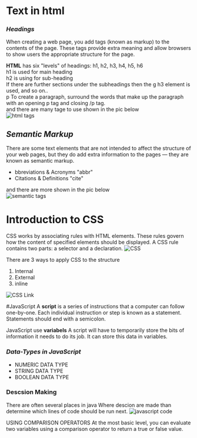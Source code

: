 # Text in html
### ***Headings***
When creating a web page, you add tags 
(known as markup) to the contents of the 
page. These tags provide extra meaning 
and allow browsers to show users the 
appropriate structure for the page.

**HTML** has six "levels" of headings:
h1, h2, h3, h4, h5, h6  
h1 is used for main heading  
h2 is using for sub-heading   
If there are further sections 
under the subheadings then the g
h3 element is used, and so 
on..  
p
To create a paragraph, surround 
the words that make up the 
paragraph with an opening p
tag and closing /p tag.  
and there are many tage to use shown in the pic below  
![html tags](https://mason.gmu.edu/~kshiffl4/375/HTML_Tags.jpg)

## ***Semantic Markup***
There are some text elements that are not intended to affect the 
structure of your web pages, but they do add extra information to the 
pages — they are known as semantic markup.  

- bbreviations & 
Acronyms "abbr"  
- Citations &
Definitions "cite"  

and there are more shown in the pic below  
![semantic tags](https://community.adobe.com/legacyfs/online/1225644_Bildschirmfoto%202017-06-08%20um%2014.48.53.png)

# Introduction to CSS
CSS works by associating rules with HTML elements. These rules govern 
how the content of specified elements should be displayed. A CSS rule 
contains two parts: a selector and a declaration.
![CSS](https://www.w3schools.com/css/img_selector.gif)

There are 3 ways to apply CSS to the structure 
1. Internal
2. External
3. inline

![CSS Link](https://www.bitdegree.org/learn/storage/media/images/8c4493d3-110c-4a95-8b70-7626ce2d2f4e.jpg)

#JavaScript
A **script** is a series of instructions that a computer can follow one-by-one. 
Each individual instruction or step is known as a statement. 
Statements should end with a semicolon. 

JavaScript use **variabels**
A script will have to temporarily 
store the bits of information it 
needs to do its job. It can store this 
data in variables.

### ***Data-Types in JavaScript***
- NUMERIC DATA TYPE
- STRING DATA TYPE 
- BOOLEAN DATA TYPE

### Descsion Making
There are often several places in java Where descion are made than determine which lines of code should be run next.
![javascript code](https://www.homeandlearn.co.uk/javascript/images/chapter_3/logic_boolean.gif)

USING COMPARISON OPERATORS
At the most basic level, you can 
evaluate two variables using a 
comparison operator to return a 
true or false value. 